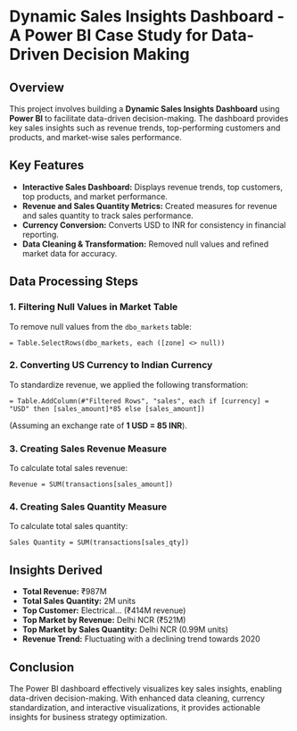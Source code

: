 # **Dynamic Sales Insights Dashboard - A Power BI Case Study for Data-Driven Decision Making**  

## **Overview**  
This project involves building a **Dynamic Sales Insights Dashboard** using **Power BI** to facilitate data-driven decision-making. The dashboard provides key sales insights such as revenue trends, top-performing customers and products, and market-wise sales performance.  

## **Key Features**  
- **Interactive Sales Dashboard:** Displays revenue trends, top customers, top products, and market performance.  
- **Revenue and Sales Quantity Metrics:** Created measures for revenue and sales quantity to track sales performance.  
- **Currency Conversion:** Converts USD to INR for consistency in financial reporting.  
- **Data Cleaning & Transformation:** Removed null values and refined market data for accuracy.  

## **Data Processing Steps**  

### **1. Filtering Null Values in Market Table**  
To remove null values from the `dbo_markets` table:  
```PowerQuery  
= Table.SelectRows(dbo_markets, each ([zone] <> null))  
```

### **2. Converting US Currency to Indian Currency**  
To standardize revenue, we applied the following transformation:  
```PowerQuery  
= Table.AddColumn(#"Filtered Rows", "sales", each if [currency] = "USD" then [sales_amount]*85 else [sales_amount])  
```
(Assuming an exchange rate of **1 USD = 85 INR**).  

### **3. Creating Sales Revenue Measure**  
To calculate total sales revenue:  
```DAX  
Revenue = SUM(transactions[sales_amount])  
```

### **4. Creating Sales Quantity Measure**  
To calculate total sales quantity:  
```DAX  
Sales Quantity = SUM(transactions[sales_qty])  
```

## **Insights Derived**  
- **Total Revenue:** ₹987M  
- **Total Sales Quantity:** 2M units  
- **Top Customer:** Electrical… (₹414M revenue)  
- **Top Market by Revenue:** Delhi NCR (₹521M)  
- **Top Market by Sales Quantity:** Delhi NCR (0.99M units)  
- **Revenue Trend:** Fluctuating with a declining trend towards 2020  

## **Conclusion**  
The Power BI dashboard effectively visualizes key sales insights, enabling data-driven decision-making. With enhanced data cleaning, currency standardization, and interactive visualizations, it provides actionable insights for business strategy optimization.  


